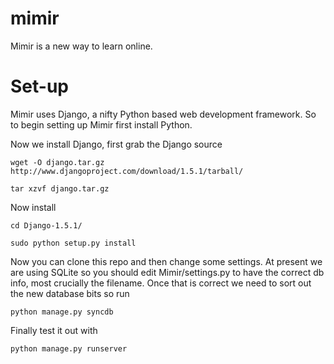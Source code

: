 mimir
=====

Mimir is a new way to learn online.

Set-up
======

Mimir uses Django, a nifty Python based web development framework.
So to begin setting up Mimir first install Python.

Now we install Django, first grab the Django source

`wget -O django.tar.gz http://www.djangoproject.com/download/1.5.1/tarball/`

`tar xzvf django.tar.gz`

Now install

`cd Django-1.5.1/`

`sudo python setup.py install`

Now you can clone this repo and then change some settings.
At present we are using SQLite so you should edit Mimir/settings.py to have the correct db info, most crucially the filename.
Once that is correct we need to sort out the new database bits so run

`python manage.py syncdb`

Finally test it out with

`python manage.py runserver`
